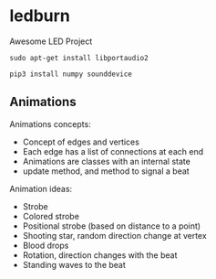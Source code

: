 # ledburn

Awesome LED Project

```
sudo apt-get install libportaudio2

pip3 install numpy sounddevice
```

## Animations

Animations concepts:
- Concept of edges and vertices
- Each edge has a list of connections at each end
- Animations are classes with an internal state
- update method, and method to signal a beat

Animation ideas:
- Strobe
- Colored strobe
- Positional strobe (based on distance to a point)
- Shooting star, random direction change at vertex
- Blood drops
- Rotation, direction changes with the beat
- Standing waves to the beat
